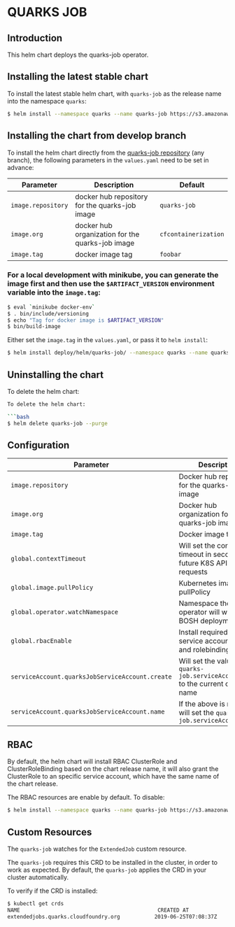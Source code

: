 # QUARKS JOB

## Introduction

This helm chart deploys the quarks-job operator.

## Installing the latest stable chart

To install the latest stable helm chart, with `quarks-job` as the release name into the namespace `quarks`:

```bash
$ helm install --namespace quarks --name quarks-job https://s3.amazonaws.com/cf-operators/helm-charts/quarks-job-v0.0.1%2B47.g24492ea.tgz
```

## Installing the chart from develop branch

To install the helm chart directly from the [quarks-job repository](https://github.com/cloudfoundry-incubator/quarks-job) (any branch), the following parameters in the `values.yaml` need to be set in advance:


| Parameter                                         | Description                                                          | Default                                        |
| ------------------------------------------------- | -------------------------------------------------------------------- | ---------------------------------------------- |
| `image.repository`                                | docker hub repository for the quarks-job image                      | `quarks-job`                                  |
| `image.org`                                       | docker hub organization for the quarks-job image                    | `cfcontainerization`                           |
| `image.tag`                                       | docker image tag                                                     | `foobar`                                       |


### For a local development with minikube, you can generate the image first and then use the `$ARTIFACT_VERSION` environment variable into the `image.tag`:
```bash
$ eval `minikube docker-env`
$ . bin/include/versioning
$ echo "Tag for docker image is $ARTIFACT_VERSION"
$ bin/build-image
```

Either set the `image.tag` in the `values.yaml`, or pass it to `helm install`:

```bash
$ helm install deploy/helm/quarks-job/ --namespace quarks --name quarks-job --set image.tag=$ARTIFACT_VERSION
```


## Uninstalling the chart

To delete the helm chart:

```bash
To delete the helm chart:

```bash
$ helm delete quarks-job --purge
```

## Configuration

| Parameter                                         | Description                                                                       | Default                                        |
| ------------------------------------------------- | --------------------------------------------------------------------------------- | ---------------------------------------------- |
| `image.repository`                                | Docker hub repository for the quarks-job image                                    | `quarks-job`                                   |
| `image.org`                                       | Docker hub organization for the quarks-job image                                  | `cfcontainerization`                           |
| `image.tag`                                       | Docker image tag                                                                  | `foobar`                                       |
| `global.contextTimeout`                           | Will set the context timeout in seconds, for future K8S API requests              | `30`                                           |
| `global.image.pullPolicy`                         | Kubernetes image pullPolicy                                                       | `IfNotPresent`                                 |
| `global.operator.watchNamespace`                  | Namespace the operator will watch for BOSH deployments                            | the release namespace                          |
| `global.rbacEnable`                               | Install required RBAC service account, roles and rolebindings                     | `true`                                         |
| `serviceAccount.quarksJobServiceAccount.create`   | Will set the value of `quarks-job.serviceAccountName` to the current chart name   | `true`                                         |
| `serviceAccount.quarksJobServiceAccount.name`     | If the above is not set, it will set the `quarks-job.serviceAccountName`          |                                                |

## RBAC

By default, the helm chart will install RBAC ClusterRole and ClusterRoleBinding based on the chart release name, it will also grant the ClusterRole to an specific service account, which have the same name of the chart release.

The RBAC resources are enable by default. To disable:

```bash
$ helm install --namespace quarks --name quarks-job https://s3.amazonaws.com/cf-operators/helm-charts/quarks-job-v0.2.2%2B47.g24492ea.tgz --set global.rbacEnable=false
```

## Custom Resources

The `quarks-job` watches for the `ExtendedJob` custom resource.

The `quarks-job` requires this CRD to be installed in the cluster, in order to work as expected. By default, the `quarks-job` applies the CRD in your cluster automatically.

To verify if the CRD is installed:

```bash
$ kubectl get crds
NAME                                            CREATED AT
extendedjobs.quarks.cloudfoundry.org           2019-06-25T07:08:37Z
```
